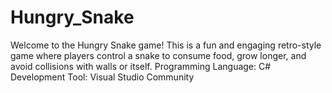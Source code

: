 # Hungry_Snake
Welcome to the Hungry Snake game! This is a fun and engaging retro-style game where players control a snake to consume food, grow longer, and avoid collisions with walls or itself.
Programming Language: C#
Development Tool: Visual Studio Community
